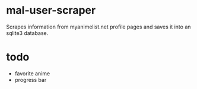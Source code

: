 # mal-user-scraper
Scrapes information from myanimelist.net profile pages and saves it into an sqlite3 database.
# todo
* favorite anime
* progress bar
